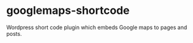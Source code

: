 googlemaps-shortcode
====================

Wordpress short code plugin which embeds Google maps to pages and posts.
